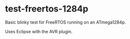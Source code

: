 test-freertos-1284p
===================

Basic blinky test for FreeRTOS running on an ATmega1284p.

Uses Eclipse with the AVR plugin.

